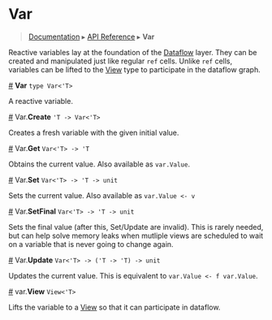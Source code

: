 # Var
> [Documentation](../README.md) ▸ [API Reference](API.md) ▸ **Var**

Reactive variables lay at the foundation of the [Dataflow](Dataflow.md) layer.
They can be created and manipulated just like regular `ref` cells.
Unlike `ref` cells, variables can be lifted to the [View](View.md) type to
participate in the dataflow graph.


<a name="Var" href="#Var">#</a> **Var** `type Var<'T>`

A reactive variable.

<a name="Create" href="#Create">#</a> Var.**Create** `'T -> Var<'T>`

Creates a fresh variable with the given initial value.

<a name="Var.Get" href="#">#</a> Var.**Get** `Var<'T> -> 'T`

Obtains the current value.  Also available as `var.Value`.

<a name="Var.Set" href="#">#</a> Var.**Set** `Var<'T> -> 'T -> unit`

Sets the current value.  Also available as `var.Value <- v`

<a name="Var.SetFinal" href="#">#</a> Var.**SetFinal** `Var<'T> -> 'T -> unit`

Sets the final value (after this, Set/Update are invalid).
This is rarely needed, but can help solve memory leaks when
mutliple views are scheduled to wait on a variable that is never
going to change again.

<a name="Var.Update" href="#">#</a> Var.**Update** `Var<'T> -> ('T -> 'T) -> unit`

Updates the current value.  This is equivalent to `var.Value <- f var.Value`.

<a name="var.View" href="#">#</a> var.**View** `View<'T>`

Lifts the variable to a [View](View.md) so that it can participate in dataflow.
